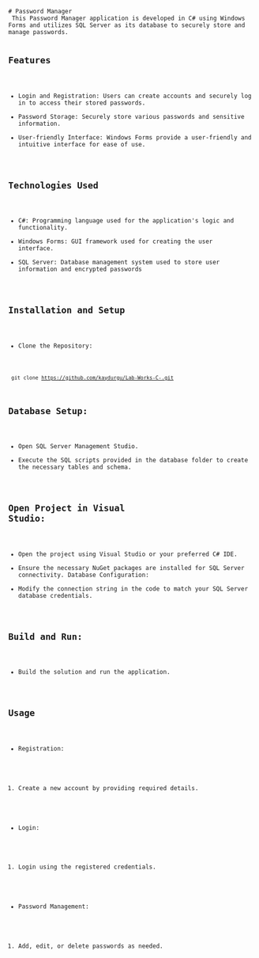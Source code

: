 
<code> 
# Password Manager
 This Password Manager application is developed in C# using Windows Forms and utilizes SQL Server as its database to securely store and manage passwords.

## Features
- Login and Registration: Users can create accounts and securely log in to access their stored passwords.
- Password Storage: Securely store various passwords and sensitive information.
- User-friendly Interface: Windows Forms provide a user-friendly and intuitive interface for ease of use.
## Technologies Used
- C#: Programming language used for the application's logic and functionality.
- Windows Forms: GUI framework used for creating the user interface.
- SQL Server: Database management system used to store user information and encrypted passwords

## Installation and Setup
- Clone the Repository:

<code> git clone https://github.com/kaydurgu/Lab-Works-C-.git </code>

## Database Setup:

- Open SQL Server Management Studio.
- Execute the SQL scripts provided in the database folder to create the necessary tables and schema.

## Open Project in Visual Studio:

- Open the project using Visual Studio or your preferred C# IDE.
- Ensure the necessary NuGet packages are installed for SQL Server connectivity.
Database Configuration:
- Modify the connection string in the code to match your SQL Server database credentials.
  
## Build and Run:

- Build the solution and run the application.

## Usage
- Registration:

1. Create a new account by providing required details.
- Login:

1. Login using the registered credentials.

- Password Management:

1. Add, edit, or delete passwords as needed.
</code>
